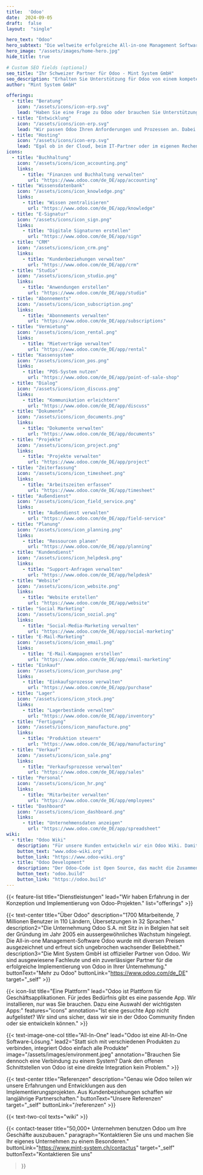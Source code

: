 ```yaml
---
title:  'Odoo'
date:  2024-09-05
draft:  false
layout:  "single"

hero_text: "Odoo"
hero_subtext: "Die weltweite erfolgreiche All-in-one Management Software. Dank modernster Technik so individuell wie ihre Firma."
hero_image: "/assets/images/home-hero.jpg"
hide_title: true

# Custom SEO fields (optional)
seo_title: "Ihr Schweizer Partner für Odoo - Mint System GmbH"
seo_description: "Erhalten Sie Unterstützung für Odoo von einem kompetenten Schweizer Partner. Dank modernster Technik schaffen wir den entscheidenden Vorsprung für Ihr Unternehmen."
author: "Mint System GmbH"

offerings:
  - title: "Beratung"
    icon: "/assets/icons/icon-erp.svg"
    lead: "Haben Sie eine Frage zu Odoo oder brauchen Sie Unterstützung bei der Konfiguration und Implementation? Dann sind Sie bei uns genau richtig."
  - title: "Entwicklung"
    icon: "/assets/icons/icon-erp.svg"
    lead: "Wir passen Odoo Ihren Anforderungen und Prozessen an. Dabei bauen wir auf Erfahrungen und Entwicklungen aus vergangenen Projekten auf."
  - title: "Hosting"
    icon: "/assets/icons/icon-erp.svg"
    lead: "Egal ob in der Cloud, beim IT-Partner oder im eigenen Rechenzentrum, wir stellen ein zuverlässiges und stabiles Odoo-Hosting für Sie bereit."
icons:
  - title: "Buchhaltung"
    icon: "/assets/icons/icon_accounting.png"
    links:
      - title: "Finanzen und Buchhaltung verwalten"
        url: "https://www.odoo.com/de_DE/app/accounting"
  - title: "Wissensdatenbank"
    icon: "/assets/icons/icon_knowledge.png"
    links:
      - title: "Wissen zentralisieren"
        url: "https://www.odoo.com/de_DE/app/knowledge"
  - title: "E-Signatur"
    icon: "/assets/icons/icon_sign.png"
    links:
      - title: "Digitale Signaturen erstellen"
        url: "https://www.odoo.com/de_DE/app/sign"
  - title: "CRM"
    icon: "/assets/icons/icon_crm.png"
    links:
      - title: "Kundenbeziehungen verwalten"
        url: "https://www.odoo.com/de_DE/app/crm"
  - title: "Studio"
    icon: "/assets/icons/icon_studio.png"
    links:
      - title: "Anwendungen erstellen"
        url: "https://www.odoo.com/de_DE/app/studio"
  - title: "Abonnements"
    icon: "/assets/icons/icon_subscription.png"
    links:
      - title: "Abonnements verwalten"
        url: "https://www.odoo.com/de_DE/app/subscriptions"
  - title: "Vermietung"
    icon: "/assets/icons/icon_rental.png"
    links:
      - title: "Mietverträge verwalten"
        url: "https://www.odoo.com/de_DE/app/rental"
  - title: "Kassensystem"
    icon: "/assets/icons/icon_pos.png"
    links:
      - title: "POS-System nutzen"
        url: "https://www.odoo.com/de_DE/app/point-of-sale-shop"
  - title: "Dialog"
    icon: "/assets/icons/icon_discuss.png"
    links:
      - title: "Kommunikation erleichtern"
        url: "https://www.odoo.com/de_DE/app/discuss"
  - title: "Dokumente"
    icon: "/assets/icons/icon_documents.png"
    links:
      - title: "Dokumente verwalten"
        url: "https://www.odoo.com/de_DE/app/documents"
  - title: "Projekte"
    icon: "/assets/icons/icon_project.png"
    links:
      - title: "Projekte verwalten"
        url: "https://www.odoo.com/de_DE/app/project"
  - title: "Zeiterfassung"
    icon: "/assets/icons/icon_timesheet.png"
    links:
      - title: "Arbeitszeiten erfassen"
        url: "https://www.odoo.com/de_DE/app/timesheet"
  - title: "Außendienst"
    icon: "/assets/icons/icon_field_service.png"
    links:
      - title: "Außendienst verwalten"
        url: "https://www.odoo.com/de_DE/app/field-service"
  - title: "Planung"
    icon: "/assets/icons/icon_planning.png"
    links:
      - title: "Ressourcen planen"
        url: "https://www.odoo.com/de_DE/app/planning"
  - title: "Kundendienst"
    icon: "/assets/icons/icon_helpdesk.png"
    links:
      - title: "Support-Anfragen verwalten"
        url: "https://www.odoo.com/de_DE/app/helpdesk"
  - title: "Website"
    icon: "/assets/icons/icon_website.png"
    links:
      - title: "Website erstellen"
        url: "https://www.odoo.com/de_DE/app/website"
  - title: "Social Marketing"
    icon: "/assets/icons/icon_sozial.png"
    links:
      - title: "Social-Media-Marketing verwalten"
        url: "https://www.odoo.com/de_DE/app/social-marketing"
  - title: "E-Mail-Marketing"
    icon: "/assets/icons/icon_email.png"
    links:
      - title: "E-Mail-Kampagnen erstellen"
        url: "https://www.odoo.com/de_DE/app/email-marketing"
  - title: "Einkauf"
    icon: "/assets/icons/icon_purchase.png"
    links:
      - title: "Einkaufsprozesse verwalten"
        url: "https://www.odoo.com/de_DE/app/purchase"
  - title: "Lager"
    icon: "/assets/icons/icon_stock.png"
    links:
      - title: "Lagerbestände verwalten"
        url: "https://www.odoo.com/de_DE/app/inventory"
  - title: "Fertigung"
    icon: "/assets/icons/icon_manufacture.png"
    links:
      - title: "Produktion steuern"
        url: "https://www.odoo.com/de_DE/app/manufacturing"
  - title: "Verkauf"
    icon: "/assets/icons/icon_sale.png"
    links:
      - title: "Verkaufsprozesse verwalten"
        url: "https://www.odoo.com/de_DE/app/sales"
  - title: "Personal"
    icon: "/assets/icons/icon_hr.png"
    links:
      - title: "Mitarbeiter verwalten"
        url: "https://www.odoo.com/de_DE/app/employees"
  - title: "Dashboard"
    icon: "/assets/icons/icon_dashboard.png"
    links:
      - title: "Unternehmensdaten anzeigen"
        url: "https://www.odoo.com/de_DE/app/spreadsheet"
wiki:
  - title: "Odoo Wiki"
    description: "Für unsere Kunden entwickeln wir ein Odoo Wiki. Damit lernen Benutzer den Umgang mit Odoo in kürzester Zeit und haben ein ausführliches Nachschlagewerk."
    button_text: "www.odoo-wiki.org"
    button_link: "https://www.odoo-wiki.org"
  - title: "Odoo Development"
    description: "Der Odoo-Code ist Open Source, das macht die Zusammenarbeit einfacher. Deshalb veröffentlichen wir unsere Odoo-Entwicklungen sowie unsere Entwicklungsumgebung."
    button_text: "odoo.build"
    button_link: "https://odoo.build"
--- 
```


{{< feature-list title="Dienstleistungen" lead="Wir haben Erfahrung in der Konzeption und Implementierung von Odoo-Projekten." list="offerings" >}}

{{< text-center 
  title="Über Odoo"
  description="1700 Mitarbeitende, 7 Millionen Benutzer in 110 Ländern, Übersetzungen in 32 Sprachen."
  description2="Die Unternehmung Odoo S.A. mit Sitz in in Belgien hat seit der Gründung im Jahr 2005 ein aussergewöhnliches Wachstum hingelegt. Die All-in-one Management-Software Odoo wurde mit diversen Preisen ausgezeichnet und erfreut sich ungebrochen wachsender Beliebtheit."
  description3="Die Mint System GmbH ist offizieller Partner von Odoo. Wir sind ausgewiesene Fachleute und ein zuverlässiger Partner für die erfolgreiche Implementierung von Odoo in Ihrer Unternehmung."
  buttonText="Mehr zu Odoo"
  buttonLink="https://www.odoo.com/de_DE"
  target="_self" >}}


{{< icon-list title="Eine Plattform" lead="Odoo ist Plattform für Geschäftsapplikationen. Für jedes Bedürfnis gibt es eine passende App. Wir installieren, nur was Sie brauchen. Dazu eine Auswahl der wichtigsten Apps:" features="icons" annotation="Ist eine gesuchte App nicht aufgelistet? Wir sind uns sicher, dass wir sie in der Odoo Community finden oder sie entwickeln können." >}}

{{< text-image-one-col title="All-In-One" lead="Odoo ist eine All-In-One Software-Lösung." lead2="Statt sich mit verschiedenen Produkten zu verbinden, integriert Odoo einfach alle Produkte" image="/assets/images/environment.jpeg" annotation="Brauchen Sie dennoch eine Verbindung zu einem System? Dank den offenen Schnittstellen von Odoo ist eine direkte Integration kein Problem." >}}

{{< text-center 
  title="Referenzen"
  description="Genau wie Odoo teilen wir unsere Erfahrungen und Entwicklungen aus den Implementierungsprojekten. Aus Kundenbeziehungen schaffen wir langjährige Partnerschaften."
  buttonText="Unsere Referenzen"
  target="_self"
  buttonLink="/referenzen" >}}

{{< text-two-col texts="wiki" >}}

{{< contact-teaser 
    title="50,000+ Unternehmen benutzen Odoo um Ihre Geschäfte auszubauen." 
    paragraph="Kontaktieren Sie uns und machen Sie Ihr eigenes Unternehmen zu einem Besonderen." 
    buttonLink="https://www.mint-system.ch/contactus" 
    target="_self"
    buttonText="Kontaktieren Sie uns" 
>}}
